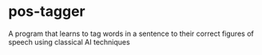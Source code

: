 # pos-tagger
A program that learns to tag words in a sentence to their correct figures of speech using classical AI techniques

